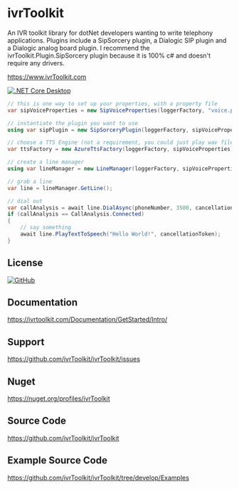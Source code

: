 ivrToolkit
==========

An IVR toolkit library for dotNet developers wanting to write telephony applications. 
Plugins include a SipSorcery plugin, a Dialogic SIP plugin and a Dialogic analog board plugin.
I recommend the ivrToolkit.Plugin.SipSorcery plugin because it is 100% c# and doesn't require any drivers.

https://www.ivrToolkit.com

[![.NET Core Desktop](https://github.com/ivrToolkit/ivrToolkit/actions/workflows/dotnet-desktop.yml/badge.svg)](https://github.com/ivrToolkit/ivrToolkit/actions/workflows/dotnet-desktop.yml)

```csharp
// this is one way to set up your properties, with a property file
var sipVoiceProperties = new SipVoiceProperties(loggerFactory, "voice.properties");

// instantiate the plugin you want to use
using var sipPlugin = new SipSorceryPlugin(loggerFactory, sipVoiceProperties);

// choose a TTS Engine (not a requirement, you could just play wav files)
var ttsFactory = new AzureTtsFactory(loggerFactory, sipVoiceProperties);

// create a line manager
using var lineManager = new LineManager(loggerFactory, sipVoiceProperties, sipPlugin, ttsFactory);

// grab a line
var line = lineManager.GetLine();

// dial out
var callAnalysis = await line.DialAsync(phoneNumber, 3500, cancellationToken);
if (callAnalysis == CallAnalysis.Connected)
{
    // say something
    await line.PlayTextToSpeech("Hello World!", cancellationToken);
}
```

License
-------
[![GitHub](https://img.shields.io/badge/license-Apache--2.0-blue)](https://github.com/ivrToolkit/ivrToolkit/blob/develop/LICENSE)

Documentation
-------------
https://ivrtoolkit.com/Documentation/GetStarted/Intro/

Support 
-------
https://github.com/ivrToolkit/ivrToolkit/issues

Nuget
-----

https://nuget.org/profiles/ivrToolkit

Source Code
-----------
https://github.com/ivrToolkit/ivrToolkit

Example Source Code
-------------------
https://github.com/ivrToolkit/ivrToolkit/tree/develop/Examples
